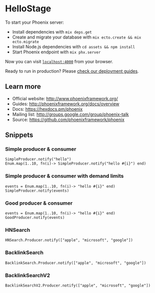 # HelloStage

To start your Phoenix server:

  * Install dependencies with `mix deps.get`
  * Create and migrate your database with `mix ecto.create && mix ecto.migrate`
  * Install Node.js dependencies with `cd assets && npm install`
  * Start Phoenix endpoint with `mix phx.server`

Now you can visit [`localhost:4000`](http://localhost:4000) from your browser.

Ready to run in production? Please [check our deployment guides](http://www.phoenixframework.org/docs/deployment).

## Learn more

  * Official website: http://www.phoenixframework.org/
  * Guides: http://phoenixframework.org/docs/overview
  * Docs: https://hexdocs.pm/phoenix
  * Mailing list: http://groups.google.com/group/phoenix-talk
  * Source: https://github.com/phoenixframework/phoenix

## Snippets

### Simple producer & consumer

```
SimpleProducer.notify("hello")
Enum.map(1..10, fn(i)-> SimpleProducer.notify("hello #{i}") end)
```

### Simple producer & consumer with demand limits

```
events = Enum.map(1..10, fn(i)-> "hello #{i}" end)
SimpleProducer.notify(events)
```

### Good producer & consumer

```
events = Enum.map(1..10, fn(i)-> "hello #{i}" end)
GoodProducer.notify(events)
```

### HNSearch

```
HNSearch.Producer.notify(["apple", "microsoft", "google"])
```

### BacklinkSearch

```
BacklinkSearch.Producer.notify(["apple", "microsoft", "google"])
```

### BacklinkSearchV2

```
BacklinkSearchV2.Producer.notify(["apple", "microsoft", "google"])
```
